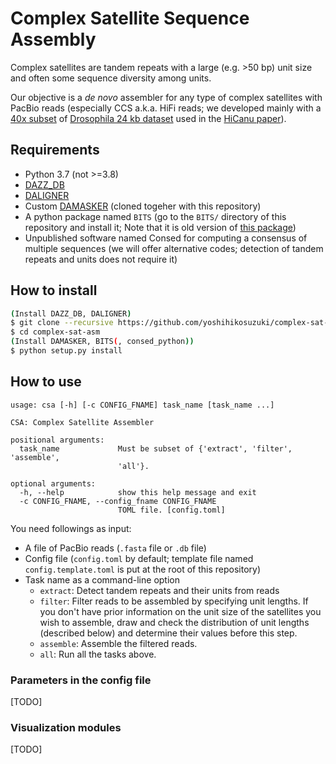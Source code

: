 # Complex Satellite Sequence Assembly

Complex satellites are tandem repeats with a large (e.g. >50 bp) unit size and often some sequence diversity among units.

Our objective is a _de novo_ assembler for any type of complex satellites with PacBio reads (especially CCS a.k.a. HiFi reads; we developed mainly with a [40x subset](https://obj.umiacs.umd.edu/marbl_publications/hicanu/index.html) of [Drosophila 24 kb dataset](https://www.ncbi.nlm.nih.gov/sra/SRX6957826) used in the [HiCanu paper](https://www.biorxiv.org/content/10.1101/2020.03.14.992248v3)).

## Requirements

- Python 3.7 (not >=3.8)
- [DAZZ_DB](https://github.com/thegenemyers/DAZZ_DB)
- [DALIGNER](https://github.com/thegenemyers/DALIGNER)
- Custom [DAMASKER](https://github.com/yoshihikosuzuki/DAMASKER) (cloned togeher with this repository)
- A python package named `BITS` (go to the `BITS/` directory of this repository and install it; Note that it is old version of [this package](https://github.com/yoshihikosuzuki/bits))
- Unpublished software named Consed for computing a consensus of multiple sequences (we will offer alternative codes; detection of tandem repeats and units does not require it)

## How to install

```bash
(Install DAZZ_DB, DALIGNER)
$ git clone --recursive https://github.com/yoshihikosuzuki/complex-sat-asm
$ cd complex-sat-asm
(Install DAMASKER, BITS(, consed_python))
$ python setup.py install
```

## How to use

```
usage: csa [-h] [-c CONFIG_FNAME] task_name [task_name ...]

CSA: Complex Satellite Assembler

positional arguments:
  task_name             Must be subset of {'extract', 'filter', 'assemble',
                        'all'}.

optional arguments:
  -h, --help            show this help message and exit
  -c CONFIG_FNAME, --config_fname CONFIG_FNAME
                        TOML file. [config.toml]
```

You need followings as input:

- A file of PacBio reads (`.fasta` file or `.db` file)
- Config file (`config.toml` by default; template file named `config.template.toml` is put at the root of this repository)
- Task name as a command-line option
  - `extract`: Detect tandem repeats and their units from reads
  - `filter`: Filter reads to be assembled by specifying unit lengths. If you don't have prior information on the unit size of the satellites you wish to assemble, draw and check the distribution of unit lengths (described below) and determine their values before this step.
  - `assemble`: Assemble the filtered reads.
  - `all`: Run all the tasks above.

### Parameters in the config file

[TODO]

### Visualization modules

[TODO]
